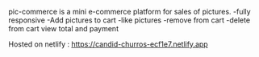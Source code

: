 pic-commerce is a mini  e-commerce platform for sales of pictures.
-fully responsive 
-Add pictures to cart
-like pictures
-remove from cart
-delete from cart
view total and payment

Hosted on netlify :  https://candid-churros-ecf1e7.netlify.app
